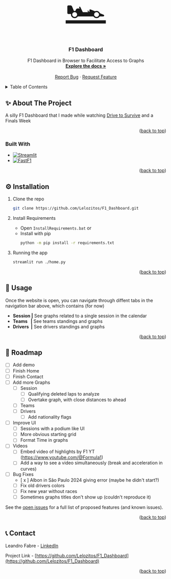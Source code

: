 <a name="readme-top"></a>

<!-- PROJECT LOGO -->
<br />
<div align="center">
  <a align="center" href="https://github.com/Lelozitos/F1_Dashboard" style="font-size:100px"> 🏎 </a>

<h3 align="center">F1 Dashboard</h3>

  <p align="center">
    F1 Dashboard in Browser to Facilitate Access to Graphs
    <br />
    <a href="https://github.com/Lelozitos/F1_Dashboard"><strong>Explore the docs »</strong></a>
    <br />
    <br />
    <!--<a href="https://github.com/Lelozitos/F1_Dashboard">View Demo</a>-->
    <!--·-->
    <a href="https://github.com/Lelozitos/F1_Dashboard/issues/new?labels=bug&template=bug-report---.md">Report Bug</a>
    ·
    <a href="https://github.com/Lelozitos/F1_Dashboard/issues/new?labels=enhancement&template=feature-request---.md">Request Feature</a>
  </p>
</div>

<!-- TABLE OF CONTENTS -->
<details>
  <summary>Table of Contents</summary>
  <ol>
    <li>
      <a href="#about">About The Project</a>
      <ul>
        <li><a href="#built-with">Built With</a></li>
      </ul>
    </li>
    <li>
      <a href="#installation">Installation</a>
    </li>
    <li><a href="#usage">Usage</a></li>
    <li><a href="#roadmap">Roadmap</a></li>
    <li><a href="#contact">Contact</a></li>
  </ol>
</details>

<!-- ABOUT THE PROJECT -->

<a name="about"></a>

## ✨ About The Project

<!-- ![Demo](aaaaaaaaaaaaaaaaa) -->

A silly F1 Dashboard that I made while watching [Drive to Survive](https://www.netflix.com/title/80204890) and a Finals Week

<p align="right">(<a href="#readme-top">back to top</a>)</p>

<a name="built-with"></a>

### Built With

- [![Streamlit][Streamlit-img]][Streamlit.com]
- [![FastF1][FastF1-img]][FastF1.com]
<!-- - [![OpenF1][OpenF1-img]][OpenF1.com] -->

<p align="right">(<a href="#readme-top">back to top</a>)</p>

<!-- INSTALLATION -->

<a name="installation"></a>

## ⚙️️️️️ Installation

1. Clone the repo

   ```sh
   git clone https://github.com/Lelozitos/F1_Dashboard.git
   ```

1. Install Requirements

   - Open `InstallRequirements.bat` or
   - Install with pip
     ```sh
     python -m pip install -r requirements.txt
     ```

1. Running the app
   ```sh
   streamlit run ./home.py
   ```

<p align="right">(<a href="#readme-top">back to top</a>)</p>

<!-- USAGE -->

<a name="usage"></a>

## 🔧 Usage

Once the website is open, you can navigate through diffent tabs in the navigation bar above, which contains (for now)

- **Session |** See graphs related to a single session in the calendar
- **Teams &nbsp;&nbsp;|** See teams standings and graphs
- **Drivers &nbsp;|** See drivers standings and graphs

<p align="right">(<a href="#readme-top">back to top</a>)</p>

<!-- ROADMAP -->

<a name="roadmap"></a>

## 🚀 Roadmap

- [ ] Add demo
- [ ] Finish Home
- [ ] Finish Contact
- [ ] Add more Graphs
  - [ ] Session
    - [ ] Qualifying deleted laps to analyze
    - [ ] Overtake graph, with close distances to ahead
  - [ ] Teams
  - [ ] Drivers
    - [ ] Add nationality flags
- [ ] Improve UI
  - [ ] Sessions with a podium like UI
  - [ ] More obvious starting grid
  - [ ] Format Time in graphs
- [ ] Videos
  - [ ] Embed video of highlights by F1 YT (https://www.youtube.com/@Formula1)
  - [ ] Add a way to see a video simultaneously (break and acceleration in curves)
- [ ] Bug Fixes
  - [ x ] Albon in São Paulo 2024 giving error (maybe he didn't start?)
  - [ ] Fix old drivers colors
  - [ ] Fix new year without races
  - [ ] Sometimes graphs titles don't show up (couldn't reproduce it)

See the [open issues](https://github.com/Lelozitos/F1_Dashboard/issues) for a full list of proposed features (and known issues).

<p align="right">(<a href="#readme-top">back to top</a>)</p>

<!-- CONTACT -->

<a name="contact"></a>

## 📞 Contact

Leandro Fabre - [LinkedIn](https://www.linkedin.com/in/leandrofabre/)

Project Link - [https://github.com/Lelozitos/F1_Dashboard](https://github.com/Lelozitos/F1_Dashboard)

<p align="right">(<a href="#readme-top">back to top</a>)</p>

<!-- MARKDOWN LINKS & IMAGES -->

[Streamlit-img]: https://img.shields.io/badge/Streamlit-35495E?style=for-the-badge&logo=streamlit&logoColor=4FC08D
[Streamlit.com]: https://streamlit.io
[FastF1-img]: https://img.shields.io/badge/FastF1-4A4A55?style=for-the-badge&logo=F1&logoColor=FF3E00
[FastF1.com]: https://docs.fastf1.dev
[OpenF1-img]: https://img.shields.io/badge/OpenF1-DD0031?style=for-the-badge&logo=f1&logoColor=white
[OpenF1.com]: https://openf1.org
